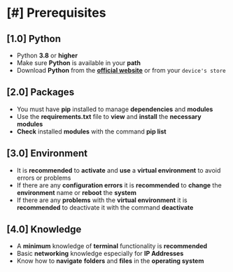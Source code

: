 # [#] Prerequisites

## [1.0] Python
- Python **3.8** or **higher**
- Make sure **Python** is available in your **path**
- Download **Python** from the **[official website](https://www.python.org)** or from your `device's store`

## [2.0] Packages
- You must have **pip** installed to manage **dependencies** and **modules**
- Use the **requirements.txt** file to **view** and **install** the **necessary modules**
- **Check** installed **modules** with the command **pip list**

## [3.0] Environment
- It is **recommended** to **activate** and **use** a **virtual environment** to avoid errors or problems
- If there are any **configuration errors** it is **recommended** to **change** the **environment** name or **reboot** the **system**
- If there are any **problems** with the **virtual environment** it is **recommended** to deactivate it with the command **deactivate**

## [4.0] Knowledge
- A **minimum** knowledge of **terminal** functionality is **recommended**
- Basic **networking** knowledge especially for **IP Addresses**
- Know how to **navigate** **folders** and **files** in the **operating system**
